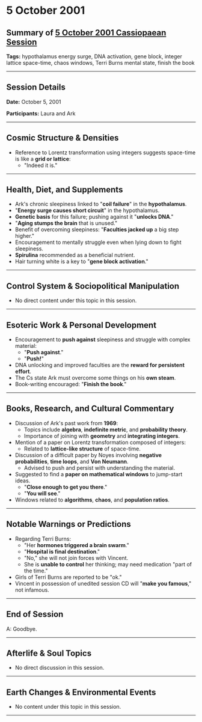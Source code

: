 # 5 October 2001

## Summary of [5 October 2001 Cassiopaean Session](https://cassiopaea.org/forum/threads/session-5-october-2001.18641/)

**Tags:** hypothalamus energy surge, DNA activation, gene block, integer lattice space-time, chaos windows, Terri Burns mental state, finish the book

---


## Session Details

**Date:** October 5, 2001

**Participants:** Laura and Ark

---


## Cosmic Structure & Densities

- Reference to Lorentz transformation using integers suggests space-time is like a **grid or lattice**:
    - "Indeed it is."

---


## Health, Diet, and Supplements

- Ark's chronic sleepiness linked to "**coil failure**" in the **hypothalamus**.
- "**Energy surge causes short circuit**" in the hypothalamus.
- **Genetic basis** for this failure; pushing against it "**unlocks DNA**."
- "**Aging stumps the brain** that is unused."
- Benefit of overcoming sleepiness: "**Faculties jacked up** a big step higher."
- Encouragement to mentally struggle even when lying down to fight sleepiness.
- **Spirulina** recommended as a beneficial nutrient.
- Hair turning white is a key to "**gene block activation**."

---


## Control System & Sociopolitical Manipulation

- No direct content under this topic in this session.

---


## Esoteric Work & Personal Development

- Encouragement to **push against** sleepiness and struggle with complex material:
    - "**Push against**."
    - "**Push!**"
- DNA unlocking and improved faculties are the **reward for persistent effort**.
- The Cs state Ark must overcome some things on his **own steam**.
- Book-writing encouraged: "**Finish the book**."

---


## Books, Research, and Cultural Commentary

- Discussion of Ark's past work from **1969**:
    - Topics include **algebra**, **indefinite metric**, and **probability theory**.
    - Importance of joining with **geometry** and **integrating integers**.
- Mention of a paper on Lorentz transformation composed of integers:
    - Related to **lattice-like structure** of space-time.
- Discussion of a difficult paper by Noyes involving **negative probabilities**, **time loops**, and **Von Neumann**.
    - Advised to push and persist with understanding the material.
- Suggested to find a **paper on mathematical windows** to jump-start ideas.
    - "**Close enough to get you there**."
    - "**You will see**."
- Windows related to **algorithms**, **chaos**, and **population ratios**.

---


## Notable Warnings or Predictions

- Regarding Terri Burns:
    - "Her **hormones triggered a brain swarm**."
    - "**Hospital is final destination**."
    - "No," she will not join forces with Vincent.
    - She is **unable to control** her thinking; may need medication "part of the time."
- Girls of Terri Burns are reported to be "ok."
- Vincent in possession of unedited session CD will "**make you famous**," not infamous.

---


## End of Session

A: Goodbye.


---
## Afterlife & Soul Topics

- No direct discussion in this session.

---


## Earth Changes & Environmental Events

- No content under this topic in this session.

---
